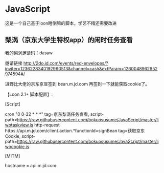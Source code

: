 # JavaScript

这是一个自己基于loon瞎倒腾的脚本，学艺不精还需要改进


## 梨涡（京东大学生特权app）的闲时任务查看
我的梨涡邀请码：dasaw  

邀请链接 http://2do.jd.com/events/red-envelopes/?inviter=1236228340192960513&channel=cash&extParam=1260048962852974594#/  

进野比大佬的京东京豆签到 bean.m.jd.com 再签到一下就能获取cookie了。

【Loon 2.1+ 脚本配置】:

[Script]  

cron "0 0-22 * * *" tag=京东梨涡任务查看, script-path=https://raw.githubusercontent.com/bokuosusume/JavaScript/master/liwotaskview.js
http-request https:\/\/api\.m\.jd\.com\/client\.action.*functionId=signBean tag=获取京东Cookie, script-path=https://raw.githubusercontent.com/bokuosusume/JavaScript/master/liwocookie.js 

[MITM]  

hostname = api.m.jd.com


